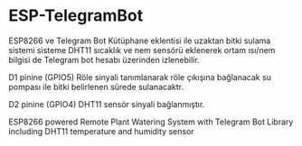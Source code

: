 # ESP-TelegramBot
ESP8266 ve Telegram Bot Kütüphane eklentisi ile uzaktan bitki sulama sistemi
sisteme DHT11 sıcaklık ve nem sensörü eklenerek ortam ısı/nem bilgisi de Telegram bot hesabı üzerinden izlenebilir.

D1 pinine (GPIO5) Röle sinyali tanımlanarak röle çıkışına bağlanacak su pompası ile bitki belirlenen sürede sulanacaktr.

D2 pinine (GPIO4) DHT11 sensör sinyali bağlanmıştır. 


ESP8266 powered Remote Plant Watering System with Telegram Bot Library
including DHT11 temperature and humidity sensor
